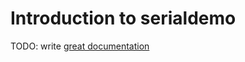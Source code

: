 # Introduction to serialdemo

TODO: write [great documentation](http://jacobian.org/writing/what-to-write/)
